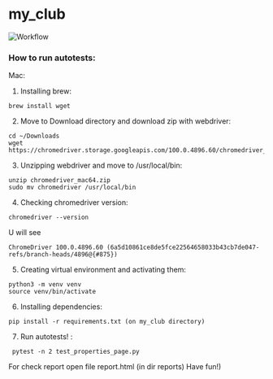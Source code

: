 # my_club
![Workflow](https://github.com/Kakoytobarista/my_club/actions/workflows/my_club.yml/badge.svg)
### How to run autotests:
Mac:
1. Installing brew:
```
brew install wget
```
2. Move to Download directory and download zip with webdriver:
```
cd ~/Downloads
wget https://chromedriver.storage.googleapis.com/100.0.4896.60/chromedriver_mac64.zip
```
3. Unzipping webdriver and move to /usr/local/bin:
```
unzip chromedriver_mac64.zip
sudo mv chromedriver /usr/local/bin
```
4. Checking chromedriver version:
```
chromedriver --version
```
U will see 
```
ChromeDriver 100.0.4896.60 (6a5d10861ce8de5fce22564658033b43cb7de047-refs/branch-heads/4896@{#875})
```
5. Creating virtual environment and activating them:
```
python3 -m venv venv
source venv/bin/activate
```
6. Installing dependencies:
```
pip install -r requirements.txt (on my_club directory)
```
7. Run autotests! :
```
 pytest -n 2 test_properties_page.py
```
For check report open file report.html (in dir reports)
Have fun!)
